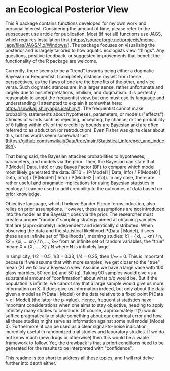 # an Ecological Posterior View<br />
This R package contains functions developed for my own work and personal interest. Considering the amount of time, please refer to the subsequent use article for publication. Most (if not all) functions use JAGS, which requires installation first (https://sourceforge.net/projects/mcmc-jags/files/JAGS/4.x/Windows/). The package focuses on visualizing the posterior and is largely tailored to how aquatic ecologists view "things". Any questions, positive feedback, or suggested improvements that benefit the functionality of the R package are welcome.

Currently, there seems to be a "trend" towards being either a dogmatic Bayesian or Frequentist. I completely distance myself from these perspectives, as the flaws of one are the benefits of the other, and vice versa. Such dogmatic stances are, in a larger sense, rather unfortunate and largely due to misinterpretations, nihilism, and dogmatism. It is perfectly reasonable to adopt the frequentist view, but one must use its language and understanding (I attempted to explain it somewhat here: https://snwikaij.shinyapps.io/shiny/). The frequentist cannot make probability statements about hypotheses, parameters, or models ("effects"). Choices of words such as rejecting, accepting, by chance, or the probability of θ falling within x% of the credibility bounds are Bayesian and are often referred to as abduction (or retroduction). Even Fisher was quite clear about this, but his words seem somewhat lost (https://github.com/snwikaij/Data/tree/main/Statistical_inference_and_induction).

That being said, the Bayesian attaches probabilities to hypotheses, parameters, and models via the prior. Then, the Bayesian can state that P(Model | Data, Info) or use Bayes Factor (BF) to compare which model most likely generated the data: BF10 = (P(Model1 | Data, Info) / P(Model0 | Data, Info)) / (P(Model1 | Info) / P(Model2 | Info)). In any case, there are rather useful and pragmatic implications for using Bayesian statistics in ecology. It can be used to add credibility to the outcomes of data based on prior knowledge.

Objective language, which I believe Sander Pierce terms induction, also relies on prior assumptions. However, these assumptions are not introduced into the model as the Bayesian does via the prior. The researcher must create a proper "random" sampling strategy aimed at obtaining samples that are (approximately) independent and identically distributed. When observing the data and the statistical likelihood P(Data | Model), it sees these as an infinite set of "likelihoods", meaning studies: x̄1 = {xi, ... xn} / n, x̄2 = {xi, ... xn} / n, ..., x̄∞ from an infinite set of random variables, the "true" mean: X̄ = {X, ..., X} / N where N is infinitely large.

In simplicity, 1/2 = 0.5, 1/3 = 0.33, 1/4 = 0.25, then 1/∞ = 0. This is important because if we assume that with more samples, we get closer to the "true" mean (X̄) we follow a Bayesian view. Assume we have a large vase with 100 glass marbles, 50 red (p) and 50 (q). Taking 90 samples would give us a substantial amount of "confirmation" about what p/q would be. But if the population is infinite, we cannot say that a large sample would give us more information on X̄. It does give us information indeed, but only about the data given a model as P(Data | Model) or the data relative to a fixed point P(Data > x | Model) (the latter the p-value). Hence, frequentist statistics have important considerations when one aims to stay objective, needing to apply infinitely many studies to conclude. Of course, approximately n(?) would suffice pragmatically to state something about our empirical error and how all these studies might serve as information against some null model (Model 0). Furthermore, it can be used as a clear signal-to-noise indication, incredibly useful in randomized trial studies and laboratory studies. If we do not know much (new drugs or otherwise) then this would be a viable framework to follow. Yet, the drawback is that a priori conditions need to be generated for the results to be interpreted with "confidence".

This readme is too short to address all these topics, and I will not delve further into depth either.
